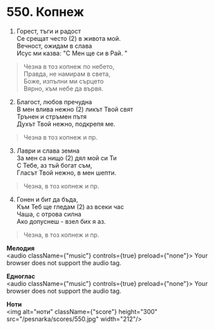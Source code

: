 # 550. Копнеж

1. Горест, тъги и радост  
Се срещат често (2) в живота мой.  
Вечност, ожидам в слава  
Исус ми казва: "С Мен ще си в Рай. "  

> Чезна в тоз копнеж по небето,  
> Правда, не намирам в света,  
> Боже, изпълни ми сърцето  
> Вярно, към небе да вървя.  

2. Благост, любов пречудна  
В мен влива нежно (2) ликът Твой свят  
Трънен и стръмен пътя  
Духът Твой нежно, подкрепя ме.  

> Чезна в тоз копнеж и пр.

3. Лаври и слава земна  
За мен са нищо (2) дял мой си Ти  
С Тебе, аз тъй богат съм,  
Гласът Твой нежно, в мен шепти.  

> Чезна, в тоз копнеж и пр.  

4. Гонен и бит да бъда,  
Към Теб ще гледам (2) аз всеки час  
Чаша, с отрова силна  
Ако допуснеш - взел бих я аз.  

> Чезна, в тоз копнеж и пр.

**Мелодия**  
<audio className={"music"} controls={true} preload={"none"}>
    <source src="/pesnarka/mp3/550.mp3" type="audio/mpeg"/>
    Your browser does not support the audio tag.
</audio>

**Едноглас**  
<audio className={"music"} controls={true} preload={"none"}>
    <source src="/pesnarka/transp/550.mp3" type="audio/mpeg"/>
    Your browser does not support the audio tag.
</audio>

**Ноти**  
<img alt="ноти" className={"score"} height="300" src="/pesnarka/scores/550.jpg" width="212"/>
